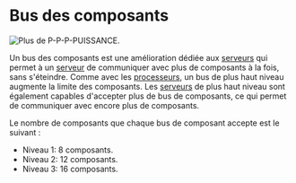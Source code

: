 # Bus des composants

![Plus de P-P-P-PUISSANCE.](oredict:opencomputers:componentBus1)

Un bus des composants est une amélioration dédiée aux [serveurs](server1.md) qui permet à un [serveur](server1.md) de communiquer avec plus de composants à la fois, sans s'éteindre. Comme avec les [processeurs](cpu1.md), un bus de plus haut niveau augmente la limite des composants. Les [serveurs](server1.md) de plus haut niveau sont également capables d'accepter plus de bus de composants, ce qui permet de communiquer avec encore plus de composants.

Le nombre de composants que chaque bus de composant accepte est le suivant :
- Niveau 1: 8 composants.
- Niveau 2: 12 composants.
- Niveau 3: 16 composants.

